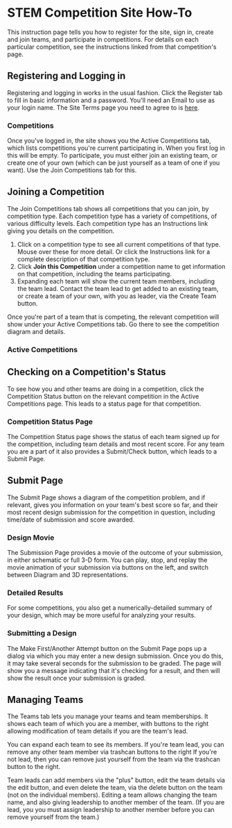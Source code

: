 # STEM Competition Site How-To

This instruction page tells you how to register for the site, sign in, create and join teams, and participate in competitions.  For details on each particular competition, see the instructions linked from that competition's page.

## Registering and Logging in
Registering and logging in works in the usual fashion.  Click the Register tab to fill in basic information and a password.  You'll need an Email to use as your login name.  The Site Terms page you need to agree to is [here]("./Terms.html").

### Competitions
Once you've logged in, the site shows you the Active Competitions tab, which lists competitions you're current participating in.  When you first log in this will be empty. To participate, you must either join an existing team, or create one of your own (which can be just yourself as a team of one if you want).  Use the Join Competitions tab for this.

## Joining a Competition
The Join Competitions tab shows all competitions that you can join, by competition type. Each competition type has a variety of competitions, of various difficulty levels.  Each competition type has an Instructions link giving you details on the competition.

1. Click on a competition type to see all current competitions of that type.  Mouse over these for more detail.   Or click the Instructions link for a complete description of that competition type.
3. Click <b>Join this Competition</b> under a competition name to get information on that competition, including the teams participating.  
4. Expanding each team will show the current team members, including the team lead.  Contact the team lead to get added to an existing team, or create a team of your own, with you as leader, via the Create Team button.  

Once you're part of a team that is competing, the relevant competition will show under your Active Competitions tab.  Go there to see the competition diagram and details.

### Active Competitions
## Checking on a Competition's Status
To see how you and other teams are doing in a competition, click the Competition Status button on the relevant competition in the Active Competitions page.  This leads to a status page for that competition.

### Competition Status Page
The Competition Status page shows the status of each team signed up for the competition, including team details and most recent score.  For any team you are a part of it also provides a Submit/Check button, which leads to a Submit Page.

## Submit Page
The Submit Page shows a diagram of the competition problem, and if relevant, gives you information on your team's best score so far, and their most recent design submission for the competition in question, including time/date of submission and score awarded.

### Design Movie
The Submission Page provides a movie of the outcome of your submission, in either schematic or full 3-D form.   You can play, stop, and replay the movie animation of your submission via buttons on the left, and switch between Diagram and 3D representations.

### Detailed Results
For some competitions, you also get a numerically-detailed summary of your design, which may be more useful for analyzing your results.

### Submitting a Design
The Make First/Another Attempt button on the Submit Page pops up a dialog via which you may enter a new design submission.  Once you do this, it may take several seconds for the submission to be graded.  The page will show you a message indicating that it's checking for a result, and then will show the result once your submission is graded.


## Managing Teams
The Teams tab lets you manage your teams and team memberships.  It shows each team of which you are a member, with buttons to the right allowing modification of team details if you are the team's lead.  

You can expand each team to see its members.  If you're team lead, you can remove any other team member via trashcan buttons to the right  If you're not lead, then you can remove just yourself from the team via the trashcan button to the right.  

Team leads can add members via the "plus" button, edit the team details via the edit button, and even delete the team, via the delete button on the team (not on the individual members).  Editing a team allows changing the team name, and also giving leadership to another member of the team.  (If you are lead, you you must assign leadership to another member before you can remove yourself from the team.)

